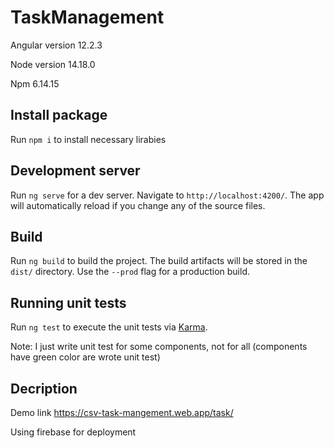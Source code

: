 # TaskManagement

Angular version 12.2.3

Node version 14.18.0

Npm 6.14.15

## Install package
Run `npm i` to install necessary lirabies

## Development server

Run `ng serve` for a dev server. Navigate to `http://localhost:4200/`. The app will automatically reload if you change any of the source files.

## Build

Run `ng build` to build the project. The build artifacts will be stored in the `dist/` directory. Use the `--prod` flag for a production build.

## Running unit tests

Run `ng test` to execute the unit tests via [Karma](https://karma-runner.github.io).

Note: I just write unit test for some components, not for all (components have green color are wrote unit test)

## Decription

Demo link https://csv-task-mangement.web.app/task/


Using firebase for deployment